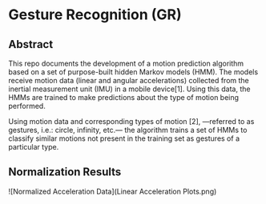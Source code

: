 # Gesture Recognition (GR)

## Abstract

This repo documents the development of a
motion prediction algorithm based on a set of
purpose-built hidden Markov models (HMM).
The models receive motion data (linear and
angular accelerations) collected from the inertial
measurement unit (IMU) in a mobile device[1].
Using this data, the HMMs are trained to make
predictions about the type of motion being
performed.

Using motion data and corresponding types of
motion [2], —referred to as gestures, i.e.: circle,
infinity, etc.— the algorithm trains a set of HMMs
to classify similar motions not present in the
training set as gestures of a particular type.

## Normalization Results

![Normalized Acceleration Data](Linear Acceleration Plots.png)
